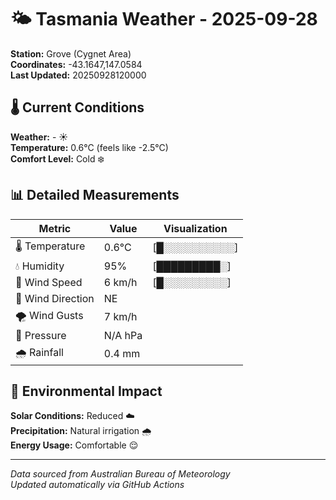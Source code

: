 # 🌤️ Tasmania Weather - 2025-09-28

**Station:** Grove (Cygnet Area)  
**Coordinates:** -43.1647,147.0584  
**Last Updated:** 20250928120000

## 🌡️ Current Conditions

**Weather:** - ☀️  
**Temperature:** 0.6°C (feels like -2.5°C)  
**Comfort Level:** Cold ❄️

## 📊 Detailed Measurements

| Metric | Value | Visualization |
|--------|-------|---------------|
| 🌡️ Temperature | 0.6°C | [█░░░░░░░░░░] |
| 💧 Humidity | 95% | [█████████░] |
| 💨 Wind Speed | 6 km/h | [█░░░░░░░░░] |
| 🧭 Wind Direction | NE | |
| 🌪️ Wind Gusts | 7 km/h | |
| 🔽 Pressure | N/A hPa | |
| 🌧️ Rainfall | 0.4 mm | |

## 🌱 Environmental Impact

**Solar Conditions:** Reduced ☁️  
**Precipitation:** Natural irrigation 🌧️  
**Energy Usage:** Comfortable 😌

---
*Data sourced from Australian Bureau of Meteorology*  
*Updated automatically via GitHub Actions*
